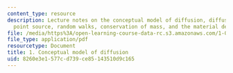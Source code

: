 ```yaml
---
content_type: resource
description: Lecture notes on the conceptual model of diffusion, diffusion from a
  point source, random walks, conservation of mass, and the material derivative.
file: /media/https%3A/open-learning-course-data-rc.s3.amazonaws.com/1-061-transport-processes-in-the-environment-fall-2008/8260e3e1577cd739ce85143510d9c165_lec_01.pdf
file_type: application/pdf
resourcetype: Document
title: 1. Conceptual model of diffusion
uid: 8260e3e1-577c-d739-ce85-143510d9c165
---
```


